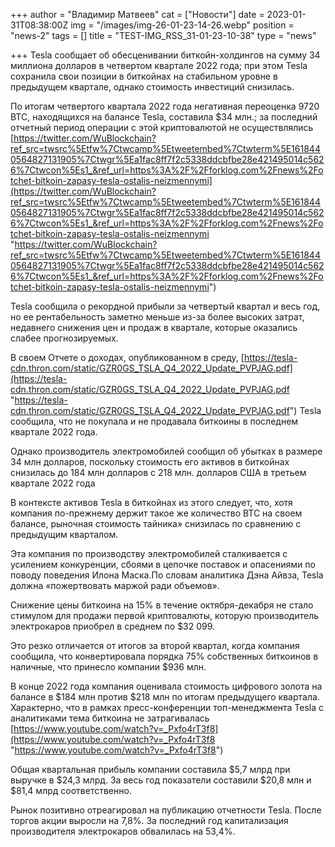 +++
author = "Владимир Матвеев"
cat = ["Новости"]
date = 2023-01-31T08:38:00Z
img = "/images/img-26-01-23-14-26.webp"
position = "news-2"
tags = []
title = "TEST-IMG_RSS_31-01-23-10-38"
type = "news"

+++
Tesla сообщает об обесценивании биткойн-холдингов на сумму 34 миллиона долларов в четвертом квартале 2022 года; при этом Tesla сохранила свои позиции в биткойнах на стабильном уровне в предыдущем квартале, однако стоимость инвестиций снизилась.

По итогам четвертого квартала 2022 года негативная переоценка 9720 BTC, находящихся на балансе Tesla, составила $34 млн.; за последний отчетный период операции с этой криптовалютой не осуществлялись [https://twitter.com/WuBlockchain?ref_src=twsrc%5Etfw%7Ctwcamp%5Etweetembed%7Ctwterm%5E1618440564827131905%7Ctwgr%5Ea1fac8ff7f2c5338ddcbfbe28e421495014c5626%7Ctwcon%5Es1_&ref_url=https%3A%2F%2Fforklog.com%2Fnews%2Fotchet-bitkoin-zapasy-tesla-ostalis-neizmennymi](https://twitter.com/WuBlockchain?ref_src=twsrc%5Etfw%7Ctwcamp%5Etweetembed%7Ctwterm%5E1618440564827131905%7Ctwgr%5Ea1fac8ff7f2c5338ddcbfbe28e421495014c5626%7Ctwcon%5Es1_&ref_url=https%3A%2F%2Fforklog.com%2Fnews%2Fotchet-bitkoin-zapasy-tesla-ostalis-neizmennymi "https://twitter.com/WuBlockchain?ref_src=twsrc%5Etfw%7Ctwcamp%5Etweetembed%7Ctwterm%5E1618440564827131905%7Ctwgr%5Ea1fac8ff7f2c5338ddcbfbe28e421495014c5626%7Ctwcon%5Es1_&ref_url=https%3A%2F%2Fforklog.com%2Fnews%2Fotchet-bitkoin-zapasy-tesla-ostalis-neizmennymi")

Tesla сообщила о рекордной прибыли за четвертый квартал и весь год, но ее рентабельность заметно меньше из-за более высоких затрат, недавнего снижения цен и продаж в квартале, которые оказались слабее прогнозируемых.

В своем Отчете о доходах, опубликованном в среду, [https://tesla-cdn.thron.com/static/GZR0GS_TSLA_Q4_2022_Update_PVPJAG.pdf](https://tesla-cdn.thron.com/static/GZR0GS_TSLA_Q4_2022_Update_PVPJAG.pdf "https://tesla-cdn.thron.com/static/GZR0GS_TSLA_Q4_2022_Update_PVPJAG.pdf") Tesla сообщила, что не покупала и не продавала биткоины в последнем квартале 2022 года.

Однако производитель электромобилей сообщил об убытках в размере 34 млн долларов, поскольку стоимость его активов в биткойнах снизилась до 184 млн долларов с 218 млн. долларов США в третьем квартале 2022 года

В контексте активов Tesla в биткойнах из этого следует, что, хотя компания по-прежнему держит такое же количество BTC на своем балансе, рыночная стоимость тайника» снизилась по сравнению с предыдущим кварталом.

Эта компания по производству электромобилей сталкивается с усилением конкуренции, сбоями в цепочке поставок и опасениями по поводу поведения Илона Маска.По словам аналитика Дэна Айвза, Tesla должна «пожертвовать маржой ради объемов».

Снижение цены биткоина на 15% в течение октября-декабря не стало стимулом для продажи первой криптовалюты, которую производитель электрокаров приобрел в среднем по $32 099.

Это резко отличается от итогов за второй квартал, когда компания сообщила, что конвертировала порядка 75% собственных биткоинов в наличные, что принесло компании $936 млн.

В конце 2022 года компания оценивала стоимость цифрового золота на балансе в $184 млн против $218 млн по итогам предыдущего квартала. Характерно, что в рамках пресс-конференции топ-менеджмента Tesla с аналитиками тема биткоина не затрагивалась [https://www.youtube.com/watch?v=_Pxfo4rT3f8](https://www.youtube.com/watch?v=_Pxfo4rT3f8 "https://www.youtube.com/watch?v=_Pxfo4rT3f8")

Общая квартальная прибыль компании составила $5,7 млрд при выручке в $24,3 млрд. За весь год показатели составили $20,8 млн и $81,4 млрд соответственно.

Рынок позитивно отреагировал на публикацию отчетности Tesla. После торгов акции выросли на 7,8%. За последний год капитализация производителя электрокаров обвалилась на 53,4%.